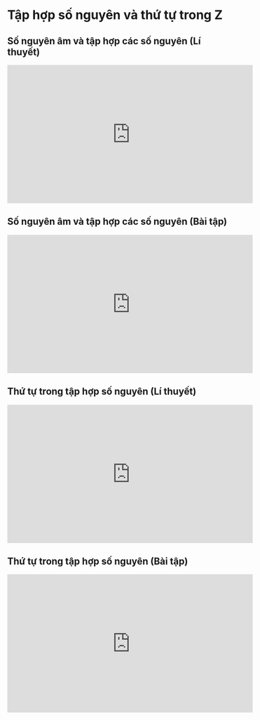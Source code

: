 # Tập hợp số nguyên và thứ tự trong Z
## Số nguyên âm và tập hợp các số nguyên (Lí thuyết)
<iframe width="560" height="315" src="https://www.youtube.com/embed/wGcyPLRJEUc?si=Jl5J-zJV1Km4uolS" title="YouTube video player" frameborder="0" allow="accelerometer; autoplay; clipboard-write; encrypted-media; gyroscope; picture-in-picture; web-share" referrerpolicy="strict-origin-when-cross-origin" allowfullscreen></iframe>

## Số nguyên âm và tập hợp các số nguyên (Bài tập)
<iframe width="560" height="315" src="https://www.youtube.com/embed/tWQi3lirwyk?si=2JT_qrWuRVzOaacC" title="YouTube video player" frameborder="0" allow="accelerometer; autoplay; clipboard-write; encrypted-media; gyroscope; picture-in-picture; web-share" referrerpolicy="strict-origin-when-cross-origin" allowfullscreen></iframe>

## Thứ tự trong tập hợp số nguyên (Lí thuyết)
<iframe width="560" height="315" src="https://www.youtube.com/embed/N2GL6hhcqjg?si=uUEfA8h0aLSnPhGP" title="YouTube video player" frameborder="0" allow="accelerometer; autoplay; clipboard-write; encrypted-media; gyroscope; picture-in-picture; web-share" referrerpolicy="strict-origin-when-cross-origin" allowfullscreen></iframe>

## Thứ tự trong tập hợp số nguyên (Bài tập)
<iframe width="560" height="315" src="https://www.youtube.com/embed/qdx0tQDyFGM?si=vfX_dr-w8EH6ca9Y" title="YouTube video player" frameborder="0" allow="accelerometer; autoplay; clipboard-write; encrypted-media; gyroscope; picture-in-picture; web-share" referrerpolicy="strict-origin-when-cross-origin" allowfullscreen></iframe>
